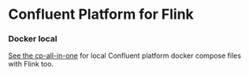 # Confluent Platform for Flink

### Docker local

[See the cp-all-in-one](https://github.com/confluentinc/cp-all-in-one) for local Confluent platform docker compose files with Flink too.